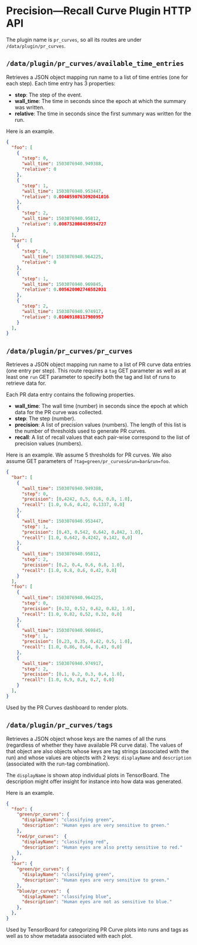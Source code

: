 # Precision—Recall Curve Plugin HTTP API

The plugin name is `pr_curves`, so all its routes are under
`/data/plugin/pr_curves`.

## `/data/plugin/pr_curves/available_time_entries`

Retrieves a JSON object mapping run name to a list of time entries (one for each
step). Each time entry has 3 properties:

* **step**: The step of the event.
* **wall_time**: The time in seconds since the epoch at which the summary was
  written.
* **relative**: The time in seconds since the first summary was written for the
  run.

Here is an example.

```json
{
  "foo": [
    {
      "step": 0,
      "wall_time": 1503076940.949388,
      "relative": 0
    },
    {
      "step": 1,
      "wall_time": 1503076940.953447,
      "relative": 0.0040590763092041016
    },
    {
      "step": 2,
      "wall_time": 1503076940.95812,
      "relative": 0.008732080459594727
    }
  ],
  "bar": [
    {
      "step": 0,
      "wall_time": 1503076940.964225,
      "relative": 0
    },
    {
      "step": 1,
      "wall_time": 1503076940.969845,
      "relative": 0.005620002746582031
    },
    {
      "step": 2,
      "wall_time": 1503076940.974917,
      "relative": 0.01069188117980957
    }
  ],
}
```

## `/data/plugin/pr_curves/pr_curves`

Retrieves a JSON object mapping run name to a list of PR curve data entries (one
entry per step). This route requires a `tag` GET parameter as well as at least
one `run` GET parameter to specify both the tag and list of runs to retrieve
data for. 

Each PR data entry contains the following properties.

* **wall_time**: The wall time (number) in seconds since the epoch at which data
  for the PR curve was collected.
* **step**: The step (number).
* **precision**: A list of precision values (numbers). The length of this list
  is the number of thresholds used to generate PR curves.
* **recall**: A list of recall values that each pair-wise correspond to the list
  of precision values (numbers).

Here is an example. We assume 5 thresholds for PR curves. We also assume GET
parameters of `?tag=green/pr_curves&run=bar&run=foo`.

```json
{
  "bar": [
    {
      "wall_time": 1503076940.949388,
      "step": 0,
      "precision": [0.4242, 0.5, 0.6, 0.8, 1.0],
      "recall": [1.0, 0.6, 0.42, 0.1337, 0.0]
    },
    {
      "wall_time": 1503076940.953447,
      "step": 1,
      "precision": [0.43, 0.542, 0.642, 0.842, 1.0],
      "recall": [1.0, 0.642, 0.4242, 0.142, 0.0]
    },
    {
      "wall_time": 1503076940.95812,
      "step": 2,
      "precision": [0.2, 0.4, 0.6, 0.8, 1.0],
      "recall": [1.0, 0.8, 0.6, 0.42, 0.0]
    }
  ],
  "foo": [
    {
      "wall_time": 1503076940.964225,
      "step": 0,
      "precision": [0.32, 0.52, 0.62, 0.82, 1.0],
      "recall": [1.0, 0.82, 0.52, 0.32, 0.0]
    },
    {
      "wall_time": 1503076940.969845,
      "step": 1,
      "precision": [0.23, 0.35, 0.42, 0.5, 1.0],
      "recall": [1.0, 0.86, 0.64, 0.43, 0.0]
    },
    {
      "wall_time": 1503076940.974917,
      "step": 2,
      "precision": [0.1, 0.2, 0.3, 0.4, 1.0],
      "recall": [1.0, 0.9, 0.8, 0.7, 0.0]
    }
  ],
}
```

Used by the PR Curves dashboard to render plots.

## `/data/plugin/pr_curves/tags`

Retrieves a JSON object whose keys are the names of all the runs (regardless of
whether they have available PR curve data). The values of that object are also
objects whose keys are tag strings (associated with the run) and whose values
are objects with 2 keys: `displayName` and `description` (associated with the
run-tag combination).

The `displayName` is shown atop individual plots in TensorBoard. The description
might offer insight for instance into how data was generated.  

Here is an example.

```json
{
  "foo": {
    "green/pr_curves": {
      "displayName": "classifying green",
      "description": "Human eyes are very sensitive to green."
    },
    "red/pr_curves":  {
      "displayName": "classifying red",
      "description": "Human eyes are also pretty sensitive to red."
    },
  },
  "bar": {
    "green/pr_curves": {
      "displayName": "classifying green",
      "description": "Human eyes are very sensitive to green."
    },
    "blue/pr_curves":  {
      "displayName": "classifying blue",
      "description": "Human eyes are not as sensitive to blue."
    },
  },
}
```

Used by TensorBoard for categorizing PR Curve plots into runs and tags as well
as to show metadata associated with each plot.
